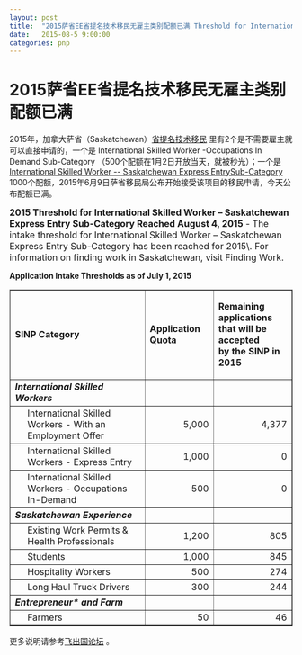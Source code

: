 ```yaml
---
layout: post
title:  "2015萨省EE省提名技术移民无雇主类别配额已满 Threshold for International Skilled Worker – Saskatchewan Express Entry Sub-Category Reached"
date:   2015-08-5 9:00:00
categories: pnp
---
```


# 2015萨省EE省提名技术移民无雇主类别配额已满

2015年，加拿大萨省（Saskatchewan）[省提名技术移民](http://bbs.fcgvisa.com/tags/sinp) 里有2个是不需要雇主就可以直接申请的，一个是 International Skilled Worker -Occupations In Demand Sub-Category （500个配额在1月2日开放当天，就被秒光）；一个是[International Skilled Worker -- Saskatchewan Express EntrySub-Category](http://bbs.fcgvisa.com/tags/sinp) 1000个配额，2015年6月9日萨省移民局公布开始接受该项目的移民申请，今天公布配额已满。

<P><span style="font-size:16px;"><b>2015 Threshold for International Skilled Worker – Saskatchewan Express Entry Sub-Category Reached  
 August 4, 2015</b> - The intake threshold for International Skilled Worker – Saskatchewan Express Entry Sub-Category has been reached for 2015\. For information on finding work in Saskatchewan, visit Finding Work.  
</span>  </p>

<P><strong>Application Intake Thresholds as of&nbsp;July 1, 2015</strong></p>
<table sizset="0" sizcache="5" border="1" cellpadding="5" cellspacing="2">
<tbody>
<tr align="left">
<td align="left"><strong>SINP Category</strong></td>
<td align="left"><strong>Application Quota</strong></td>
<td align="left">
<p><strong>Remaining applications <br></strong><strong>that will be accepted <br>by the SINP in 2015</strong></p>
</td>
</tr>
<tr>
<td><strong><em>International Skilled Workers</em></strong></td>
<td></td>
<td></td>
</tr>
<tr>
<td style="padding-left: 30px;" align="left">International Skilled Workers - With an Employment Offer</td>
<td style="padding-left: 30px;" align="right">5,000</td>
<td style="padding-left: 30px;" align="right">4,377</td>
</tr>
<tr>
<td style="padding-left: 30px;" align="left">International Skilled Workers - Express Entry</td>
<td align="right">1,000</td>
<td align="right">0</td>
</tr>
<tr>
<td style="padding-left: 30px;">International Skilled Workers -&nbsp;Occupations In-Demand</td>
<td style="text-align: right;">500</td>
<td style="text-align: right;">0</td>
</tr>
<tr>
<td><em><strong>Saskatchewan Experience</strong></em></td>
<td></td>
<td></td>
</tr>
<tr>
<td style="padding-left: 30px;" align="left">Existing Work Permits &amp; Health Professionals</td>
<td style="padding-left: 30px;" align="right">1,200</td>
<td style="padding-left: 30px;" align="right">805</td>
</tr>
<tr>
<td style="padding-left: 30px;" align="left">Students</td>
<td align="right">1,000</td>
<td align="right">845</td>
</tr>
<tr>
<td style="padding-left: 30px;" align="left">Hospitality Workers</td>
<td align="right">500</td>
<td align="right">274</td>
</tr>
<tr>
<td style="padding-left: 30px;" align="left">Long Haul Truck Drivers</td>
<td align="right">300</td>
<td align="right">244</td>
</tr>
<tr>
<td><em><strong>Entrepreneur* and Farm</strong></em></td>
<td></td>
<td></td>
</tr>
<tr>
<td style="padding-left: 30px;">Farmers</td>
<td style="text-align: right;">50</td>
<td style="text-align: right;">46</td>
</tr>
</tbody>
</table>

更多说明请参考<a href="http://bbs.fcgvisa.com/c/" target="blank">飞出国论坛</a> 。